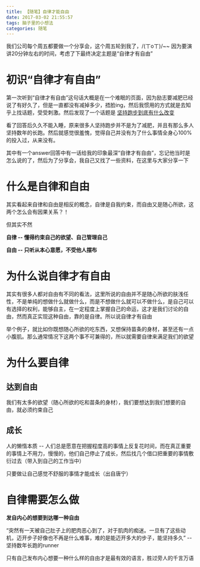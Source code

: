 ```yaml
---
title: 【随笔】自律才能自由
date: 2017-03-02 21:55:57
tags: 脑子里的小想法
categories: 随笔
---
```

我们公司每个周五都要做一个分享会，这个周五轮到我了，/(ㄒoㄒ)/~~
因为要演讲20分钟左右的时间，考虑了下最终决定主题是“自律才有自由”

<!--more-->

# 初识“自律才有自由”
第一次听到“自律才有自由”这句话大概是在一个难眠的页面，因为励志要减肥已经说了有好久了，但是一直都没有减掉多少，捂脸ing，然后我惯用的方式就是去知乎上找话题，受受刺激。然后发现了一个话题是 [坚持跑步到底有什么改变](https://www.zhihu.com/question/28656794?utm_campaign=official_account&utm_source=weibo&utm_medium=zhihu&utm_content=question)

看了回答后久久不能入睡，原来很多人坚持跑步并不是为了减肥，并且有那么多人坚持数年的长跑。然后就感觉很羞愧，觉得自己并没有为了什么事情全身心100%的投入过，从来没有。

其中有一个answer回答中有一话给我的印象最深“自律才有自由”，忘记他当时是怎么说的了，然后为了分享会，我自己又找了一些资料，在这里与大家分享一下

# 什么是自律和自由
其实看起来自律和自由是相反的概念，自律是自我约束，而自由又是随心所欲，这两个怎么会有因果关系？！

但其实不然

**自律 -- 懂得约束自己的欲望、自己管理自己**

**自由 -- 只听从本心意愿，不受他人摆布**

# 为什么说自律才有自由

其实有很多人都对自由有不同的看法，这里所说的自由并不是随心所欲的肤浅任性，不是单纯的想做什么就做什么，而是不想做什么就可以不做什么，是自己可以有选择的权利，能够自主，在一定程度上掌握自己的命运，这才是我们讨论的自由，然而真正实现这种自由，靠的是自律。所以说自律才有自由

举个例子，就比如你既想随心所欲的吃东西，又想保持苗条的身材，甚至还有一点小腹肌。那么通常情况下这两个事不可兼得的，所以就需要自律来满足我们的欲望

# 为什么要自律 

## 达到自由
我们有太多的欲望（随心所欲的吃和苗条的身材），我们要想达到我们想要的自由，就必须约束自己

## 成长
人的懒惰本质 -- 人们总是愿意在把握程度高的事情上反复花时间，而在真正重要的事情上不用力，慢慢的，他们自己停止了成长，然后找几个借口把重要的事情敷衍过去（带入到自己的工作当中）

只要做让自己感觉不舒服的事情才能成长（出自唐宁）

# 自律需要怎么做

**发自内心的想要到达哪一种自由**

“突然有一天被自己肚子上的肥肉恶心到了，对于肌肉的痴迷。一旦有了这些动机，迈开步子好像也不再是什么难事，难的是能迈开多大的步子，能坚持多久”
-- 坚持数年长跑的runner

只有自己发布内心想要一种什么样的自由才是最有效的语言，胜过旁人的千言万语



